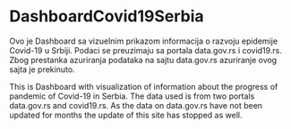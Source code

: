 # DashboardCovid19Serbia

Ovo je Dashboard sa vizuelnim prikazom informacija o razvoju epidemije Covid-19 u Srbiji. Podaci se preuzimaju sa portala data.gov.rs i covid19.rs. Zbog prestanka azuriranja podataka na sajtu data.gov.rs azuriranje ovog sajta je prekinuto.

This is Dashboard with visualization of information about the progress of pandemic of Covid-19 in Serbia. The data used is from two portals data.gov.rs and covid19.rs. As the data on data.gov.rs have not been updated for months the update of this site has stopped as well.
